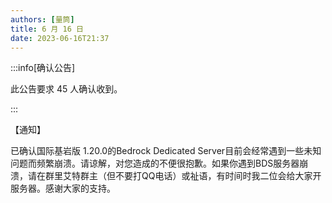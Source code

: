 ```yaml
---
authors: [量筒]
title: 6 月 16 日
date: 2023-06-16T21:37
---
```


:::info[确认公告]

此公告要求 45 人确认收到。

:::

【通知】

已确认国际基岩版 1.20.0的Bedrock Dedicated Server目前会经常遇到一些未知问题而频繁崩溃。请谅解，对您造成的不便很抱歉。如果你遇到BDS服务器崩溃，请在群里艾特群主（但不要打QQ电话）或祉语，有时间时我二位会给大家开服务器。感谢大家的支持。
